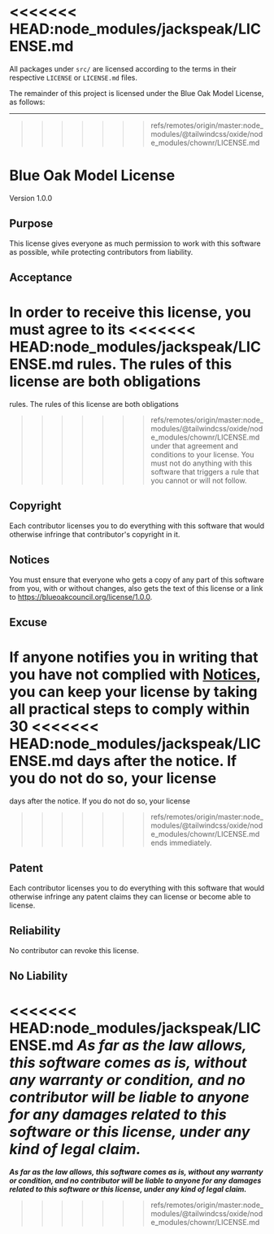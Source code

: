 <<<<<<< HEAD:node_modules/jackspeak/LICENSE.md
=======
All packages under `src/` are licensed according to the terms in
their respective `LICENSE` or `LICENSE.md` files.

The remainder of this project is licensed under the Blue Oak
Model License, as follows:

-----

>>>>>>> refs/remotes/origin/master:node_modules/@tailwindcss/oxide/node_modules/chownr/LICENSE.md
# Blue Oak Model License

Version 1.0.0

## Purpose

This license gives everyone as much permission to work with
this software as possible, while protecting contributors
from liability.

## Acceptance

In order to receive this license, you must agree to its
<<<<<<< HEAD:node_modules/jackspeak/LICENSE.md
rules. The rules of this license are both obligations
=======
rules.  The rules of this license are both obligations
>>>>>>> refs/remotes/origin/master:node_modules/@tailwindcss/oxide/node_modules/chownr/LICENSE.md
under that agreement and conditions to your license.
You must not do anything with this software that triggers
a rule that you cannot or will not follow.

## Copyright

Each contributor licenses you to do everything with this
software that would otherwise infringe that contributor's
copyright in it.

## Notices

You must ensure that everyone who gets a copy of
any part of this software from you, with or without
changes, also gets the text of this license or a link to
<https://blueoakcouncil.org/license/1.0.0>.

## Excuse

If anyone notifies you in writing that you have not
complied with [Notices](#notices), you can keep your
license by taking all practical steps to comply within 30
<<<<<<< HEAD:node_modules/jackspeak/LICENSE.md
days after the notice. If you do not do so, your license
=======
days after the notice.  If you do not do so, your license
>>>>>>> refs/remotes/origin/master:node_modules/@tailwindcss/oxide/node_modules/chownr/LICENSE.md
ends immediately.

## Patent

Each contributor licenses you to do everything with this
software that would otherwise infringe any patent claims
they can license or become able to license.

## Reliability

No contributor can revoke this license.

## No Liability

<<<<<<< HEAD:node_modules/jackspeak/LICENSE.md
**_As far as the law allows, this software comes as is,
without any warranty or condition, and no contributor
will be liable to anyone for any damages related to this
software or this license, under any kind of legal claim._**
=======
***As far as the law allows, this software comes as is,
without any warranty or condition, and no contributor
will be liable to anyone for any damages related to this
software or this license, under any kind of legal claim.***
>>>>>>> refs/remotes/origin/master:node_modules/@tailwindcss/oxide/node_modules/chownr/LICENSE.md
